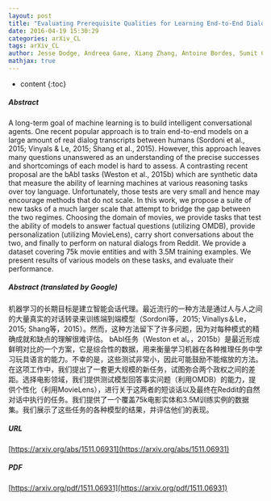 ```yaml
---
layout: post
title: "Evaluating Prerequisite Qualities for Learning End-to-End Dialog Systems"
date: 2016-04-19 15:30:29
categories: arXiv_CL
tags: arXiv_CL
author: Jesse Dodge, Andreea Gane, Xiang Zhang, Antoine Bordes, Sumit Chopra, Alexander Miller, Arthur Szlam, Jason Weston
mathjax: true
---
```


* content
{:toc}

##### Abstract
A long-term goal of machine learning is to build intelligent conversational agents. One recent popular approach is to train end-to-end models on a large amount of real dialog transcripts between humans (Sordoni et al., 2015; Vinyals & Le, 2015; Shang et al., 2015). However, this approach leaves many questions unanswered as an understanding of the precise successes and shortcomings of each model is hard to assess. A contrasting recent proposal are the bAbI tasks (Weston et al., 2015b) which are synthetic data that measure the ability of learning machines at various reasoning tasks over toy language. Unfortunately, those tests are very small and hence may encourage methods that do not scale. In this work, we propose a suite of new tasks of a much larger scale that attempt to bridge the gap between the two regimes. Choosing the domain of movies, we provide tasks that test the ability of models to answer factual questions (utilizing OMDB), provide personalization (utilizing MovieLens), carry short conversations about the two, and finally to perform on natural dialogs from Reddit. We provide a dataset covering 75k movie entities and with 3.5M training examples. We present results of various models on these tasks, and evaluate their performance.

##### Abstract (translated by Google)
机器学习的长期目标是建立智能会话代理。最近流行的一种方法是通过人与人之间的大量真实的对话转录来训练端到端模型（Sordoni等，2015; Vinallys＆Le，2015; Shang等，2015）。然而，这种方法留下了许多问题，因为对每种模式的精确成就和缺点的理解很难评估。 bAbI任务（Weston et al。，2015b）是最近形成鲜明对比的一个方案，它是综合性的数据，用来衡量学习机器在各种推理任务中学习玩具语言的能力。不幸的是，这些测试非常小，因此可能鼓励不能缩放的方法。在这项工作中，我们提出了一套更大规模的新任务，试图弥合两个政权之间的差距。选择电影领域，我们提供测试模型回答事实问题（利用OMDB）的能力，提供个性化（利用MovieLens），进行关于这两者的短谈话以及最终在Reddit的自然对话中执行的任务。我们提供了一个覆盖75k电影实体和3.5M训练实例的数据集。我们展示了这些任务的各种模型的结果，并评估他们的表现。

##### URL
[https://arxiv.org/abs/1511.06931](https://arxiv.org/abs/1511.06931)

##### PDF
[https://arxiv.org/pdf/1511.06931](https://arxiv.org/pdf/1511.06931)

